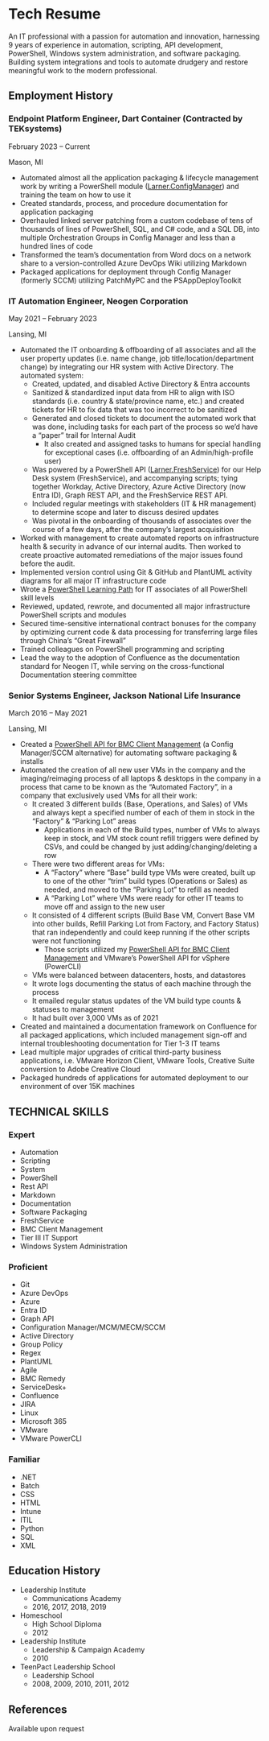 # Tech Resume

An IT professional with a passion for automation and innovation, harnessing 9 years of experience in automation, scripting, API development, PowerShell, Windows system administration, and software packaging. Building system integrations and tools to automate drudgery and restore meaningful work to the modern professional.

## Employment History

### Endpoint Platform Engineer, Dart Container (Contracted by TEKsystems)

February 2023 – Current

Mason, MI

- Automated almost all the application packaging & lifecycle management work by writing a PowerShell module ([Larner.ConfigManager](https://github.com/alexlarner/Larner.ConfigManager)) and training the team on how to use it
- Created standards, process, and procedure documentation for application packaging
- Overhauled linked server patching from a custom codebase of tens of thousands of lines of PowerShell, SQL, and C# code, and a SQL DB, into multiple Orchestration Groups in Config Manager and less than a hundred lines of code
- Transformed the team’s documentation from Word docs on a network share to a version-controlled Azure DevOps Wiki utilizing Markdown
- Packaged applications for deployment through Config Manager (formerly SCCM) utilizing PatchMyPC and the PSAppDeployToolkit

### IT Automation Engineer, Neogen Corporation

May 2021 – February 2023

Lansing, MI

- Automated the IT onboarding & offboarding of all associates and all the user property updates (i.e. name change, job title/location/department change) by integrating our HR system with Active Directory. The automated system:
    - Created, updated, and disabled Active Directory & Entra accounts
    - Sanitized & standardized input data from HR to align with ISO standards (i.e. country & state/province name, etc.) and created tickets for HR to fix data that was too incorrect to be sanitized
    - Generated and closed tickets to document the automated work that was done, including tasks for each part of the process so we’d have a “paper” trail for Internal Audit
        - It also created and assigned tasks to humans for special handling for exceptional cases (i.e. offboarding of an Admin/high-profile user)
    - Was powered by a PowerShell API ([Larner.FreshService](https://github.com/alexlarner/Larner.FreshService)) for our Help Desk system (FreshService), and accompanying scripts; tying together Workday, Active Directory, Azure Active Directory (now Entra ID), Graph REST API, and the FreshService REST API.
    - Included regular meetings with stakeholders (IT & HR management) to determine scope and later to discuss desired updates
    - Was pivotal in the onboarding of thousands of associates over the course of a few days, after the company’s largest acquisition
- Worked with management to create automated reports on infrastructure health & security in advance of our internal audits. Then worked to create proactive automated remediations of the major issues found before the audit.
- Implemented version control using Git & GitHub and PlantUML activity diagrams for all major IT infrastructure code
- Wrote a [PowerShell Learning Path](https://github.com/alexlarner/PowerShell-Learning-Path) for IT associates of all PowerShell skill levels
- Reviewed, updated, rewrote, and documented all major infrastructure PowerShell scripts and modules
- Secured time-sensitive international contract bonuses for the company by optimizing current code & data processing for transferring large files through China’s “Great Firewall”
- Trained colleagues on PowerShell programming and scripting
- Lead the way to the adoption of Confluence as the documentation standard for Neogen IT, while serving on the cross-functional Documentation steering committee

### Senior Systems Engineer, Jackson National Life Insurance

March 2016 – May 2021

Lansing, MI

- Created a [PowerShell API for BMC Client Management](https://github.com/alexlarner/BMCClientManagement) (a Config Manager/SCCM alternative) for automating software packaging & installs
- Automated the creation of all new user VMs in the company and the imaging/reimaging process of all laptops & desktops in the company in a process that came to be known as the “Automated Factory”, in a company that exclusively used VMs for all their work:
    - It created 3 different builds (Base, Operations, and Sales) of VMs and always kept a specified number of each of them in stock in the “Factory” & “Parking Lot” areas
        - Applications in each of the Build types, number of VMs to always keep in stock, and VM stock count refill triggers were defined by CSVs, and could be changed by just adding/changing/deleting a row
    - There were two different areas for VMs:
        - A “Factory” where “Base” build type VMs were created, built up to one of the other “trim” build types (Operations or Sales) as needed, and moved to the “Parking Lot” to refill as needed
        - A “Parking Lot” where VMs were ready for other IT teams to move off and assign to the new user
    - It consisted of 4 different scripts (Build Base VM, Convert Base VM into other builds, Refill Parking Lot from Factory, and Factory Status) that ran independently and could keep running if the other scripts were not functioning
        - Those scripts utilized my [PowerShell API for BMC Client Management](https://github.com/alexlarner/BMCClientManagement) and VMware’s PowerShell API for vSphere (PowerCLI)
    - VMs were balanced between datacenters, hosts, and datastores
    - It wrote logs documenting the status of each machine through the process
    - It emailed regular status updates of the VM build type counts & statuses to management
    - It had built over 3,000 VMs as of 2021
- Created and maintained a documentation framework on Confluence for all packaged applications, which included management sign-off and internal troubleshooting documentation for Tier 1-3 IT teams
- Lead multiple major upgrades of critical third-party business applications, i.e. VMware Horizon Client, VMware Tools, Creative Suite conversion to Adobe Creative Cloud
- Packaged hundreds of applications for automated deployment to our environment of over 15K machines

## TECHNICAL SKILLS

### Expert

- Automation
- Scripting
- System
- PowerShell
- Rest API
- Markdown
- Documentation
- Software Packaging
- FreshService
- BMC Client Management
- Tier III IT Support
- Windows System Administration

### Proficient

- Git
- Azure DevOps
- Azure
- Entra ID
- Graph API
- Configuration Manager/MCM/MECM/SCCM
- Active Directory
- Group Policy
- Regex
- PlantUML
- Agile
- BMC Remedy
- ServiceDesk+
- Confluence
- JIRA
- Linux
- Microsoft 365
- VMware
- VMware PowerCLI

### Familiar

- .NET
- Batch
- CSS
- HTML
- Intune
- ITIL
- Python
- SQL
- XML

## Education History

- Leadership Institute
    - Communications Academy
    - 2016, 2017, 2018, 2019
- Homeschool
    - High School Diploma
    - 2012
- Leadership Institute
    - Leadership & Campaign Academy
    - 2010
- TeenPact Leadership School
    - Leadership School
    - 2008, 2009, 2010, 2011, 2012

## References

Available upon request
